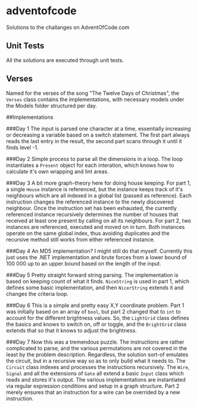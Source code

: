 # adventofcode
Solutions to the challanges on AdventOfCode.com

## Unit Tests
All the solutions are executed through unit tests.

## Verses
Named for the verses of the song "The Twelve Days of Christmas", the ```Verses``` class contains the implementations, with necessary models under the Models folder structured per day.

##Implementations

###Day 1
The input is parsed one character at a time, essentially increasing or decreasing a variable based on a switch statement. The first part always reads the last entry in the result, the second part scans through it until it finds level -1.

###Day 2
Simple process to parse all the dimensions in a loop. The loop instantiates a ```Present``` object for each interation, which knows how to calculate it's own wrapping and lint areas.

###Day 3
A bit more graph-theory here for doing house keeping. For part 1, a single ```House``` instance is referenced, but the instance keeps track of it's neighbours which are all indexed in a global list (passed as reference). Each instruction changes the referenced instance to the newly discovered neighbour. Once the instruction set has been exhausted, the currently referenced instance recursively determines the number of houses that received at least one present by calling on all its neighbours. For part 2, two instances are referenced, executed and moved on in turn. Both instances operate on the same global index, thus avoiding duplicates and the recursive method still works from either referenced instance.

###Day 4
An MD5 implementation? I might still do that myself. Currently this just uses the .NET implementation and brute forces from a lower bound of 100 000 up to an upper bound based on the length of the input.

###Day 5
Pretty straight forward string parsing. The implementation is based on keeping count of what it finds. ```NiceString``` is used in part 1, which defines some basic implementation, and then ```NicerString``` extends it and changes the criteria loop.

###Day 6
This is a simple and pretty easy X,Y coordinate problem. Part 1 was initially based on an array of ```bool```, but part 2 changed that to ```int``` to account for the different brightness values. So, the ```LightGrid``` class defines the basics and knows to switch on, off or toggle, and the ```BrightGrid``` class extends that so that it knows to adjust the brightness.

###Day 7
Now this was a tremendous puzzle. The instructions are rather complicated to parse, and the various permutations are not covered in the least by the problem description. Regardless, the solution sort-of emulates the circuit, but in a recursive way so as to only build what it needs to. The ```Circuit``` class indexes and processes the instructions recursively. The ```Wire```, ```Signal``` and all the extensions of ```Gate``` all extend a basic ```Input``` class which reads and stores it's output. The various implementations are instantiated via regular expression conditions and setup in a graph structure. Part 2 merely ensures that an instruction for a wire can be overrided by a new instruction.
